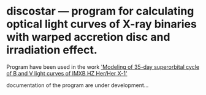 # discostar &mdash; program for calculating optical light curves of X-ray binaries with warped accretion disc and irradiation effect.

Program have been used in the work 
['Modeling of 35-day superorbital cycle of B and V light curves of IMXB HZ Her/Her X-1'
](https://ui.adsabs.harvard.edu/abs/2020arXiv200907181K/abstract)

documentation of the program are under development...
